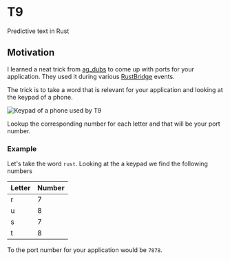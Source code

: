 # T9
Predictive text in Rust

## Motivation
I learned a neat trick from [ag_dubs][] to come up with ports for your application. They used it during various [RustBridge][rustbridge] events.

The trick is to take a word that is relevant for your application and looking at the keypad of a phone.

![Keypad of a phone used by T9](https://commons.wikimedia.org/wiki/File:Telephone-keypad2.svg#/media/File:Telephone-keypad2.svg)

Lookup the corresponding number for each letter and that will be your port number.

### Example
Let's take the word `rust`. Looking at the a keypad we find the following numbers

| Letter | Number |
|--------|--------|
| r      | 7      |
| u      | 8      |
| s      | 7      |
| t      | 8      |

To the port number for your application would be `7878`.

[ag_dubs]: https://twitter.com/ag_dubs
[rustbridge]: https://rustbridge.com/
